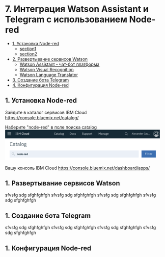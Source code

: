 # 7. Интеграция Watson Assistant и Telegram с использованием Node-red

  - [1. Установка Node-red](#установка-node-red)
      - [section1](#package-control)
      - [section2](#manual-installation)
  - [2. Развертывание сервисов Watson](#развертывание-сервисов-watson)
      - [Watson Assistant - чат-бот платформа](#markdown-features)
      - [Watson Visual Recognition](#wiki-features)
      - [Watson Language Translator](#wiki-features)
  - [3. Создание бота Telegram](#создание-бота-telegram)
  - [4. Конфигурация Node-red](#конфигурация-node-red)

## 1. Установка Node-red

Зайдите в каталог сервисов IBM Cloud
https://console.bluemix.net/catalog/

Наберите "node-red" в поле поиска catalog
![alt text](images/7-nodered-search.png)


Вашу консоль IBM Cloud https://console.bluemix.net/dashboard/apps/



## 1. Развертывание сервисов Watson
sfvsfg
sdg
sfghfghfgh
sfvsfg
sdg
sfghfghfgh
sfvsfg
sdg
sfghfghfgh
sfvsfg
sdg
sfghfghfgh

## 1. Создание бота Telegram
sfvsfg
sdg
sfghfghfgh
sfvsfg
sdg
sfghfghfgh
sfvsfg
sdg
sfghfghfgh
sfvsfg
sdg
sfghfghfgh

## 1. Конфигурация Node-red
